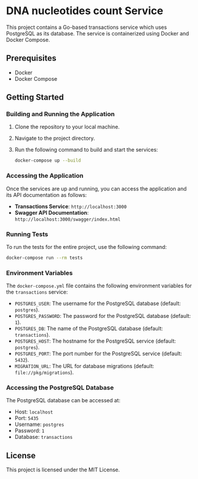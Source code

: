 # DNA nucleotides count Service

This project contains a Go-based transactions service which uses PostgreSQL as its database. The service is containerized using Docker and Docker Compose.

## Prerequisites

- Docker
- Docker Compose

## Getting Started

### Building and Running the Application

1. Clone the repository to your local machine.
2. Navigate to the project directory.
3. Run the following command to build and start the services:

    ```sh
    docker-compose up --build
    ```

### Accessing the Application

Once the services are up and running, you can access the application and its API documentation as follows:

- **Transactions Service**: `http://localhost:3000`
- **Swagger API Documentation**: `http://localhost:3000/swagger/index.html`

### Running Tests

To run the tests for the entire project, use the following command:

```sh
docker-compose run --rm tests
 ```
 
### Environment Variables

The `docker-compose.yml` file contains the following environment variables for the `transactions` service:

- `POSTGRES_USER`: The username for the PostgreSQL database (default: `postgres`).
- `POSTGRES_PASSWORD`: The password for the PostgreSQL database (default: `1`).
- `POSTGRES_DB`: The name of the PostgreSQL database (default: `transactions`).
- `POSTGRES_HOST`: The hostname for the PostgreSQL service (default: `postgres`).
- `POSTGRES_PORT`: The port number for the PostgreSQL service (default: `5432`).
- `MIGRATION_URL`: The URL for database migrations (default: `file://pkg/migrations`).

### Accessing the PostgreSQL Database

The PostgreSQL database can be accessed at:

- Host: `localhost`
- Port: `5435`
- Username: `postgres`
- Password: `1`
- Database: `transactions`
## License

This project is licensed under the MIT License.
